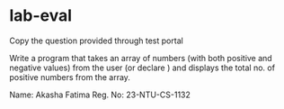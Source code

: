 # lab-eval


Copy the question provided through test portal

Write a program that takes an array of numbers (with both positive and negative values) 
from the user (or declare ) and displays the total no. of  positive numbers from the array.


Name: Akasha Fatima
Reg. No: 23-NTU-CS-1132
